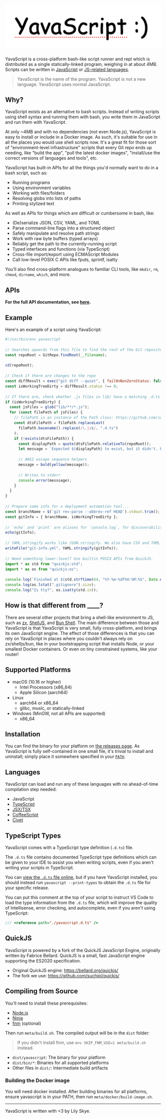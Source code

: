 # ![YavaScript logo](meta/assets/logo.png)

YavaScript is a cross-platform bash-like script runner and repl which is distributed as a single statically-linked program, weighing in at about 4MB. Scripts can be written in [JavaScript](https://en.wikipedia.org/wiki/JavaScript) or [JS-related languages](#languages).

> YavaScript is the name of the program. YavaScript is not a new language. YavaScript uses normal JavaScript.

## Why?

YavaScript exists as an alternative to bash scripts. Instead of writing scripts using shell syntax and running them with bash, you write them in JavaScript and run them with YavaScript.

At only ~4MB and with no dependencies (not even Node.js), YavaScript is easy to install or include in a Docker image. As such, it's suitable for use in all the places you would use shell scripts now. It's a great fit for those sort of "environment-level infrastructure" scripts that every Git repo ends up needing, like "build the app", "pull the latest docker images", "install/use the correct versions of languages and tools", etc.

YavaScript has built-in APIs for all the things you'd normally want to do in a bash script, such as:

- Running programs
- Using environment variables
- Working with files/folders
- Resolving globs into lists of paths
- Printing stylized text

As well as APIs for things which are difficult or cumbersome in bash, like:

- (De)serialize JSON, CSV, YAML, and TOML
- Parse command-line flags into a structured object
- Safely manipulate and resolve path strings
- Work with raw byte buffers (typed arrays)
- Reliably get the path to the currently-running script
- Typed interfaces and functions (via TypeScript)
- Cross-file import/export using ECMAScript Modules
- Call low-level POSIX C APIs like fputs, sprintf, isatty

You'll also find cross-platform analogues to familiar CLI tools, like `mkdir`, `rm`, `chmod`, `dirname`, `which`, and more.

## APIs

**For the full API documentation, see [here](/meta/generated-docs/README.md).**

## Example

Here's an example of a script using YavaScript:

```js
#!/usr/bin/env yavascript

// Searches upwards from this file to find the root of the Git repository
const repoRoot = GitRepo.findRoot(__filename);

cd(repoRoot);

// Check if there are changes to the repo
const diffResult = exec("git diff --quiet", { failOnNonZeroStatus: false });
const isWorkingTreeDirty = diffResult.status !== 0;

// If there are, check whether .js files in lib/ have a matching .d.ts file. This is a contrived hypothetical thing you might run in CI.
if (isWorkingTreeDirty) {
  const jsFiles = glob("lib/**/*.js");
  for (const filePath of jsFiles) {
    // filePath is an instance of the Path class: https://github.com/suchipi/yavascript/blob/main/meta/generated-docs/path.md#path-class
    const dtsFilePath = filePath.replaceLast(
      filePath.basename().replace(/\.js$/, ".d.ts")
    );
    if (!exists(dtsFilePath)) {
      const displayPath = quote(dtsFilePath.relativeTo(repoRoot));
      let message = `Expected ${displayPath} to exist, but it didn't. Please add .d.ts files for all .js files under 'lib/'.`;

      // ANSI escape sequence helpers
      message = bold(yellow(message));

      // Writes to stderr
      console.error(messsage);
    }
  }
}

// Prepare some info for a deployment automation tool...
const branchName = $(`git rev-parse --abbrev-ref HEAD`).stdout.trim();
const gitInfo = { branchName, isWorkingTreeDirty };

// `echo` and `print` are aliases for `console.log`, for discoverability.
echo(gitInfo);

// YAML.stringify works like JSON.stringify. We also have CSV and TOML!
writeFile("git-info.yml", YAML.stringify(gitInfo));

// Need something lower-level? Use builtin POSIX APIs from QuickJS.
import * as std from "quickjs:std";
import * as os from "quickjs:os";

console.log(`Finished at ${std.strftime(64, "%Y-%m-%dT%H:%M:%S", Date.now())}`);
console.log(os.lstat(".gitignore").size);
console.log("Is tty?", os.isatty(std.in));
```

## How is that different from \_\_\_\_?

There are several other projects that bring a shell-like environment to JS, such as [zx](https://github.com/google/zx), [ShellJS](https://www.npmjs.com/package/shelljs), and [Bun Shell](https://bun.sh/docs/runtime/shell). The main difference between those and YavaScript is that YavaScript is very small, fully cross-platform, and brings its own JavaScript engine. The effect of those differences is that you can rely on YavaScript in places where you couldn't always rely on zx/shelljs/bun, like in your bootstrapping script that installs Node, or your smallest Docker containers. Or even on tiny constrained systems, like your router!

## Supported Platforms

- macOS (10.16 or higher)
  - Intel Processors (x86_64)
  - Apple Silicon (aarch64)
- Linux
  - aarch64 or x86_64
  - glibc, muslc, or statically-linked
- Windows (MinGW, not all APIs are supported)
  - x86_64

## Installation

You can find the binary for your platform on [the releases page](https://github.com/suchipi/yavascript/releases). As YavaScript is fully self-contained in one small file, it's trivial to install and uninstall; simply place it somewhere specified in your [`PATH`](https://superuser.com/a/284351).

## Languages

YavaScript can load and run any of these languages with no ahead-of-time compilation step needed:

- JavaScript
- [TypeScript](https://www.typescriptlang.org/)
- [JSX/TSX](https://react.dev/learn/writing-markup-with-jsx)
- [CoffeeScript](https://coffeescript.org/)
- [Civet](https://civet.dev/)

## TypeScript Types

YavaScript comes with a TypeScript type definition (`.d.ts`) file.

The `.d.ts` file contains documented TypeScript type definitions which can be given to your IDE to assist you when writing scripts, even if you aren't writing your scripts in TypeScript.

You can [view the `.d.ts` file online](./yavascript.d.ts), but if you have YavaScript installed, you should instead run `yavascript --print-types` to obtain the `.d.ts` file for your specific release.

You can put this comment at the top of your script to instruct VS Code to load the type information from the `.d.ts` file, which will improve the quality of Intellisense, error checking, and autocomplete, even if you aren't using TypeScript:

```ts
/// <reference path="./yavascript.d.ts" />
```

## QuickJS

YavaScript is powered by a fork of the QuickJS JavaScript Engine, originally
written by Fabrice Bellard. QuickJS is a small, fast JavaScript engine
supporting the ES2020 specification.

- Original QuickJS engine: https://bellard.org/quickjs/
- The fork we use: https://github.com/suchipi/quickjs/

## Compiling from Source

You'll need to install these prerequisites:

- [Node.js](https://nodejs.org/en)
- [Ninja](https://ninja-build.org/)
- [fnm](https://github.com/Schniz/fnm) (optional)

Then run `meta/build.sh`. The compiled output will be in the `dist` folder:

> If you didn't install fnm, use `env SKIP_FNM_USE=1 meta/build.sh` instead.

- `dist/yavascript`: The binary for your platform
- `dist/bin/*`: Binaries for all supported platforms
- Other files in `dist/`: Intermediate build artifacts

### Building the Docker image

You will need docker installed. After building binaries for all platforms, ensure yavascript is in your PATH, then run `meta/docker/build-image.sh`.

---

YavaScript is written with <3 by Lily Skye.
